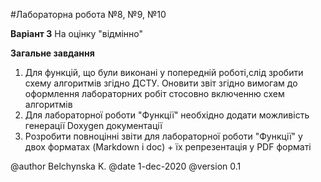#Лабораторна робота №8, №9, №10

**Варіант 3**
На оцінку "відмінно"

**Загальне завдання**
1. Для функцій, що були виконані у попередній роботі,слід зробити схему алгоритмів згідно ДСТУ. Оновити звіт згідно вимогам до оформлення лабораторних робіт стосовно включенню схем алгоритмів
2. Для лабораторної роботи "Функції" необхідно додати можливість генерації Doxygen документації
3. Розробити повноцінні звіти для лабораторної роботи "Функції" у двох форматах (Markdown і doc) + їх репрезентація у PDF форматі

@author Belchynska K. 
@date 1-dec-2020 
@version 0.1
